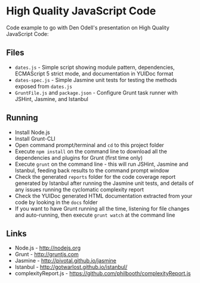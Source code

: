 High Quality JavaScript Code
============================

Code example to go with Den Odell's presentation on High Quality JavaScript Code:

Files
-----
* `dates.js` - Simple script showing module pattern, dependencies, ECMAScript 5 strict mode, and documentation in YUIDoc format
* `dates-spec.js` - Simple Jasmine unit tests for testing the methods exposed from `dates.js`
* `GruntFile.js` and `package.json` - Configure Grunt task runner with JSHint, Jasmine, and Istanbul

Running
-------
* Install Node.js
* Install Grunt-CLI
* Open command prompt/terminal and `cd` to this project folder
* Execute `npm install` on the command line to download all the dependencies and plugins for Grunt (first time only)
* Execute `grunt` on the command line - this will run JSHint, Jasmine and Istanbul, feeding back results to the command prompt window
* Check the generated `reports` folder for the code coverage report generated by Istanbul after running the Jasmine unit tests, and details of any issues running the cyclomatic complexity report
* Check the YUIDoc generated HTML documentation extracted from your code by looking in the `docs` folder
* If you want to have Grunt running all the time, listening for file changes and auto-running, then execute `grunt watch` at the command line

Links
-----
* Node.js - http://nodejs.org
* Grunt - http://gruntjs.com
* Jasmine - http://pivotal.github.io/jasmine
* Istanbul - http://gotwarlost.github.io/istanbul/
* complexityReport.js - https://github.com/philbooth/complexityReport.js